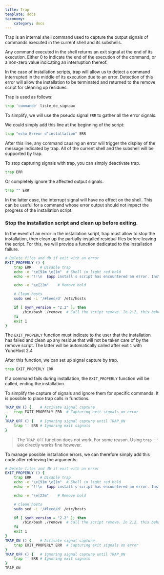 ```yaml
---
title: Trap
template: docs
taxonomy:
    category: docs
---
```


Trap is an internal shell command used to capture the output signals of commands executed in the current shell and its subshells.

Any command executed in the shell returns an exit signal at the end of its execution. Either 0 to indicate the end of the execution of the command, or a non-zero value indicating an interruption thereof.

In the case of installation scripts, trap will allow us to detect a command interrupted in the middle of its execution due to an error.
Detection of this error will allow the installation to be terminated and returned to the remove script for cleaning up residues.

Trap is used as follows:

```bash
trap 'commande' liste_de_signaux
```

To simplify, we will use the pseudo signal `ERR` to gather all the error signals.

We could simply add this line at the beginning of the script:

```bash
trap "echo Erreur d'installation" ERR
```

After this line, any command causing an error will trigger the display of the message indicated by trap.
All of the current shell and the subshell will be supported by trap.

To stop capturing signals with trap, you can simply deactivate trap.

```bash
trap ERR
```

Or completely ignore the affected output signals.

```bash
trap "" ERR
```

In the latter case, the interrupt signal will have no effect on the shell. This can be useful for a command whose error output should not impact the progress of the installation script.

### Stop the installation script and clean up before exiting.
In the event of an error in the installation script, trap must allow to stop the installation, then clean up the partially installed residual files before leaving the script.
For this, we will provide a function dedicated to the installation failure.

```bash
# Delete files and db if exit with an error
EXIT_PROPERLY () {
	trap ERR	# Disable trap
	echo -e "\e[91m \e[1m"	# Shell in light red bold
	echo -e "!!\n  $app install's script has encountered an error. Installation was cancelled.\n!!"

	echo -e "\e[22m"	# Remove bold

	# Clean hosts
	sudo sed -i '/#leed/d' /etc/hosts

	if [ $ynh_version = "2.2" ]; then
		/bin/bash ./remove	# Call the script remove. In 2.2, this behavior is not automatic.
	fi
	exit 1
}
```

The `EXIT_PROPERLY` function must indicate to the user that the installation has failed and clean up any residue that will not be taken care of by the remove script. The latter will be automatically called after exit `1` with YunoHost 2.4

After this function, we can set up signal capture by trap.

```bash
trap EXIT_PROPERLY ERR
```

If a command fails during installation, the `EXIT_PROPERLY` function will be called, ending the installation.

To simplify the capture of signals and ignore them for specific commands. It is possible to place trap calls in functions.

```bash
TRAP_ON () {	# Activate signal capture
	trap EXIT_PROPERLY ERR	# Capturing exit signals on error
}
TRAP_OFF () {	# Ignoring signal capture until TRAP_ON
	trap '' ERR	# Ignoring exit signals
}
```

> The `TRAP_OFF` ​​function does not work. For some reason. Using `trap '' ERR` directly works fine however.

To manage possible installation errors, we can therefore simply add this code after retrieving the arguments:

```bash
# Delete files and db if exit with an error
EXIT_PROPERLY () {
	trap ERR	# Disable trap
	echo -e "\e[91m \e[1m"	# Shell in light red bold
	echo -e "!!\n  $app install's script has encountered an error. Installation was cancelled.\n!!"

	echo -e "\e[22m"	# Remove bold

	# Clean hosts
	sudo sed -i '/#leed/d' /etc/hosts

	if [ $ynh_version = "2.2" ]; then
		/bin/bash ./remove	# Call the script remove. In 2.2, this behavior is not automatic.
	fi
	exit 1
}
TRAP_ON () {	# Activate signal capture
	trap EXIT_PROPERLY ERR	# Capturing exit signals on error
}
TRAP_OFF () {	# Ignoring signal capture until TRAP_ON
	trap '' ERR	# Ignoring exit signals
}
TRAP_ON
```
